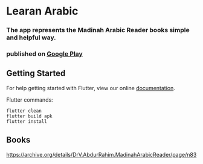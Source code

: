 # Learan Arabic


### The app represents the Madinah Arabic Reader books simple and helpful way.

### published on [Google Play](https://play.google.com/store/apps/details?id=com.zaitun.learnarabic)

## Getting Started

For help getting started with Flutter, view our online
[documentation](https://flutter.io/).

Flutter commands:
```
flutter clean
flutter build apk
flutter install
```

## Books
https://archive.org/details/DrV.AbdurRahim.MadinahArabicReader/page/n83
